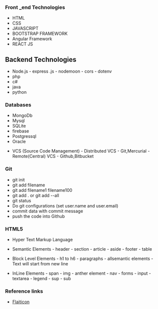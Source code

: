### Front _end Technologies
- HTML
- CSS
- JAVASCRIPT
-  BOOTSTRAP FRAMEWORK
- Angular Framework
- REACT JS
## Backend Technologies
- Node.js
      - express .js
      - nodemoon
      -  cors
      - dotenv
- php
- c#
- java
-  python
### Databases
- MongoDb
-  Mysql
-  SQLite
-  firebase
- Postgressql
-  Oracle

+ VCS (Source Code Management)
       -  Distributed VCS
           -  Git,Mercurial
       -  Remote(Central) VCS
           - Github,Bitbucket

 ### Git
 - git init
 - git add filename
 - git add filename1 filename100
 - git add . or git add --all
 - git status          
 - Do git configurations (set user.name and user.email)
 - commit data with commit message
 - push the code into Github

 ### HTML5

 - Hyper Text Markup Language
    
 - Semantic Elements
       - header
       - section
       - article
       - aside
       - footer
       - table

 - Block Level Elements
       - h1 to h6
       - paragraphs
       - allsemantic elements
       - Text will start from new line
 - InLine Elements
        - span
        - img
        - anther element
        - nav
        - forms
        - input
        - textarea
        - legend
        - sup
        - sub
### Reference links
- [Flaiticon](https:Flaticon.com)